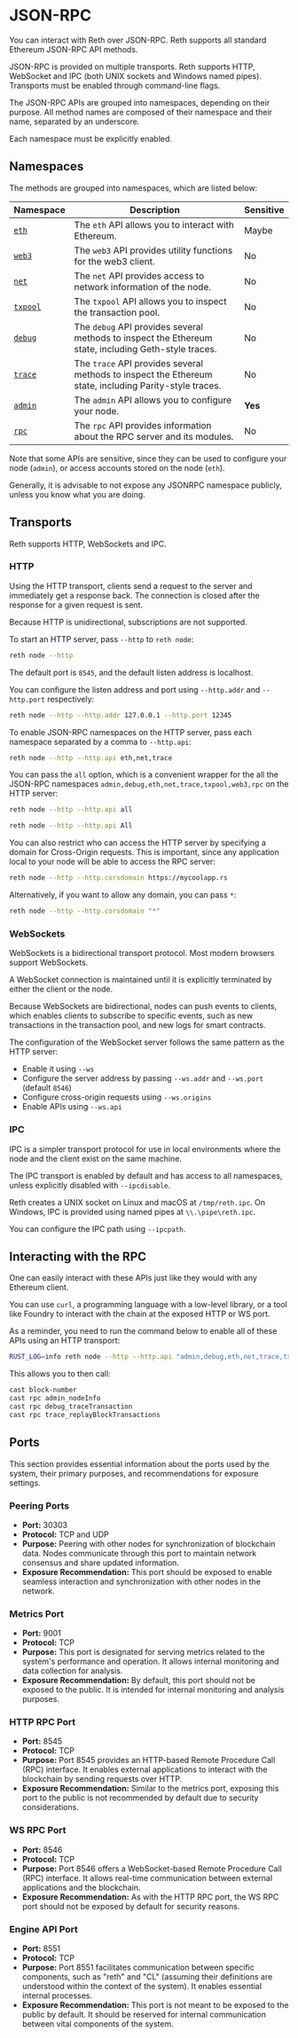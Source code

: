 # JSON-RPC

You can interact with Reth over JSON-RPC. Reth supports all standard Ethereum JSON-RPC API methods.

JSON-RPC is provided on multiple transports. Reth supports HTTP, WebSocket and IPC (both UNIX sockets and Windows named pipes). Transports must be enabled through command-line flags.

The JSON-RPC APIs are grouped into namespaces, depending on their purpose. All method names are composed of their namespace and their name, separated by an underscore.

Each namespace must be explicitly enabled.

## Namespaces

The methods are grouped into namespaces, which are listed below:

| Namespace               | Description                                                                                            | Sensitive |
|-------------------------|--------------------------------------------------------------------------------------------------------|-----------|
| [`eth`](./eth.md)       | The `eth` API allows you to interact with Ethereum.                                                    | Maybe     |
| [`web3`](./web3.md)     | The `web3` API provides utility functions for the web3 client.                                         | No        |
| [`net`](./net.md)       | The `net` API provides access to network information of the node.                                      | No        |
| [`txpool`](./txpool.md) | The `txpool` API allows you to inspect the transaction pool.                                           | No        |
| [`debug`](./debug.md)   | The `debug` API provides several methods to inspect the Ethereum state, including Geth-style traces.   | No        |
| [`trace`](./trace.md)   | The `trace` API provides several methods to inspect the Ethereum state, including Parity-style traces. | No        |
| [`admin`](./admin.md)   | The `admin` API allows you to configure your node.                                                     | **Yes**   |
| [`rpc`](./rpc.md)       | The `rpc` API provides information about the RPC server and its modules.                               | No        |

Note that some APIs are sensitive, since they can be used to configure your node (`admin`), or access accounts stored on the node (`eth`).

Generally, it is advisable to not expose any JSONRPC namespace publicly, unless you know what you are doing.


## Transports

Reth supports HTTP, WebSockets and IPC.

### HTTP

Using the HTTP transport, clients send a request to the server and immediately get a response back. The connection is closed after the response for a given request is sent.

Because HTTP is unidirectional, subscriptions are not supported.

To start an HTTP server, pass `--http` to `reth node`:

```bash
reth node --http
```

The default port is `8545`, and the default listen address is localhost.

You can configure the listen address and port using `--http.addr` and `--http.port` respectively:

```bash
reth node --http --http.addr 127.0.0.1 --http.port 12345
```

To enable JSON-RPC namespaces on the HTTP server, pass each namespace separated by a comma to `--http.api`:

```bash
reth node --http --http.api eth,net,trace
```

You can pass the `all` option, which is a convenient wrapper for the all the JSON-RPC namespaces `admin,debug,eth,net,trace,txpool,web3,rpc` on the HTTP server:

```bash
reth node --http --http.api all
```

```bash
reth node --http --http.api All
```

You can also restrict who can access the HTTP server by specifying a domain for Cross-Origin requests. This is important, since any application local to your node will be able to access the RPC server:

```bash
reth node --http --http.corsdomain https://mycoolapp.rs
```

Alternatively, if you want to allow any domain, you can pass `*`:

```bash
reth node --http --http.corsdomain "*"
```

### WebSockets

WebSockets is a bidirectional transport protocol. Most modern browsers support WebSockets.

A WebSocket connection is maintained until it is explicitly terminated by either the client or the node.

Because WebSockets are bidirectional, nodes can push events to clients, which enables clients to subscribe to specific events, such as new transactions in the transaction pool, and new logs for smart contracts.

The configuration of the WebSocket server follows the same pattern as the HTTP server:

- Enable it using `--ws`
- Configure the server address by passing `--ws.addr` and `--ws.port` (default `8546`)
- Configure cross-origin requests using `--ws.origins`
- Enable APIs using `--ws.api`

### IPC

IPC is a simpler transport protocol for use in local environments where the node and the client exist on the same machine.

The IPC transport is enabled by default and has access to all namespaces, unless explicitly disabled with `--ipcdisable`.

Reth creates a UNIX socket on Linux and macOS at `/tmp/reth.ipc`. On Windows, IPC is provided using named pipes at `\\.\pipe\reth.ipc`.

You can configure the IPC path using `--ipcpath`.

## Interacting with the RPC

One can easily interact with these APIs just like they would with any Ethereum client.

You can use `curl`, a programming language with a low-level library, or a tool like Foundry to interact with the chain at the exposed HTTP or WS port.

As a reminder, you need to run the command below to enable all of these APIs using an HTTP transport:

```bash
RUST_LOG=info reth node --http --http.api "admin,debug,eth,net,trace,txpool,web3,rpc"
```

This allows you to then call:

```bash
cast block-number
cast rpc admin_nodeInfo
cast rpc debug_traceTransaction
cast rpc trace_replayBlockTransactions
```

## Ports

This section provides essential information about the ports used by the system, their primary purposes, and recommendations for exposure settings.

### Peering Ports

- **Port:** 30303
- **Protocol:** TCP and UDP
- **Purpose:** Peering with other nodes for synchronization of blockchain data. Nodes communicate through this port to maintain network consensus and share updated information.
- **Exposure Recommendation:** This port should be exposed to enable seamless interaction and synchronization with other nodes in the network.

### Metrics Port

- **Port:** 9001
- **Protocol:** TCP
- **Purpose:** This port is designated for serving metrics related to the system's performance and operation. It allows internal monitoring and data collection for analysis.
- **Exposure Recommendation:** By default, this port should not be exposed to the public. It is intended for internal monitoring and analysis purposes.

### HTTP RPC Port

- **Port:** 8545
- **Protocol:** TCP
- **Purpose:** Port 8545 provides an HTTP-based Remote Procedure Call (RPC) interface. It enables external applications to interact with the blockchain by sending requests over HTTP.
- **Exposure Recommendation:** Similar to the metrics port, exposing this port to the public is not recommended by default due to security considerations.

### WS RPC Port

- **Port:** 8546
- **Protocol:** TCP
- **Purpose:** Port 8546 offers a WebSocket-based Remote Procedure Call (RPC) interface. It allows real-time communication between external applications and the blockchain.
- **Exposure Recommendation:** As with the HTTP RPC port, the WS RPC port should not be exposed by default for security reasons.

### Engine API Port

- **Port:** 8551
- **Protocol:** TCP
- **Purpose:** Port 8551 facilitates communication between specific components, such as "reth" and "CL" (assuming their definitions are understood within the context of the system). It enables essential internal processes.
- **Exposure Recommendation:** This port is not meant to be exposed to the public by default. It should be reserved for internal communication between vital components of the system.
